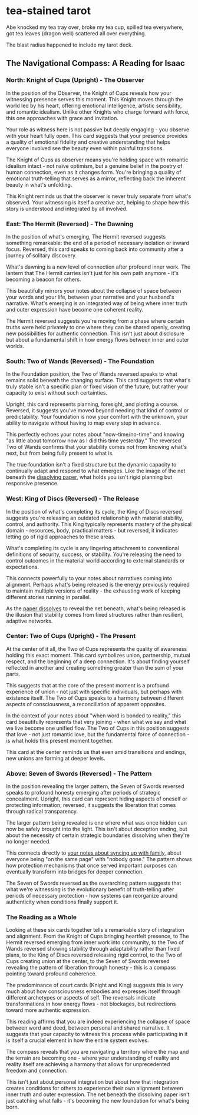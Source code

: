 # tea-stained tarot

Abe knocked my tea tray over, broke my tea cup, spilled tea everywhere, got tea leaves (dragon well) scattered all over everything.

The blast radius happened to include my tarot deck.

## The Navigational Compass: A Reading for Isaac

### North: Knight of Cups (Upright) - The Observer

In the position of the Observer, the Knight of Cups reveals how your witnessing presence serves this moment. This Knight moves through the world led by his heart, offering emotional intelligence, artistic sensibility, and romantic idealism. Unlike other Knights who charge forward with force, this one approaches with grace and invitation.

Your role as witness here is not passive but deeply engaging - you observe with your heart fully open. This card suggests that your presence provides a quality of emotional fidelity and creative understanding that helps everyone involved see the beauty even within painful transitions.

The Knight of Cups as observer means you're holding space with romantic idealism intact - not naïve optimism, but a genuine belief in the poetry of human connection, even as it changes form. You're bringing a quality of emotional truth-telling that serves as a mirror, reflecting back the inherent beauty in what's unfolding.

This Knight reminds us that the observer is never truly separate from what's observed. Your witnessing is itself a creative act, helping to shape how this story is understood and integrated by all involved.

### East: The Hermit (Reversed) - The Dawning

In the position of what's emerging, The Hermit reversed suggests something remarkable: the end of a period of necessary isolation or inward focus. Reversed, this card speaks to coming back into community after a journey of solitary discovery.

What's dawning is a new level of connection after profound inner work. The lantern that The Hermit carries isn't just for his own path anymore - it's becoming a beacon for others.

This beautifully mirrors your notes about the collapse of space between your words and your life, between your narrative and your husband's narrative. What's emerging is an integrated way of being where inner truth and outer expression have become one coherent reality.

The Hermit reversed suggests you're moving from a phase where certain truths were held privately to one where they can be shared openly, creating new possibilities for authentic connection. This isn't just about disclosure but about a fundamental shift in how energy flows between inner and outer worlds.

### South: Two of Wands (Reversed) - The Foundation

In the Foundation position, the Two of Wands reversed speaks to what remains solid beneath the changing surface. This card suggests that what's truly stable isn't a specific plan or fixed vision of the future, but rather your capacity to exist without such certainties.

Upright, this card represents planning, foresight, and plotting a course. Reversed, it suggests you've moved beyond needing that kind of control or predictability. Your foundation is now your comfort with the unknown, your ability to navigate without having to map every step in advance.

This perfectly echoes your notes about "now-time/no-time" and knowing "as little about tomorrow now as I did this time yesterday." The reversed Two of Wands confirms that your stability comes not from knowing what's next, but from being fully present to what is.

The true foundation isn't a fixed structure but the dynamic capacity to continually adapt and respond to what emerges. Like the image of the net beneath the [dissolving paper](../20.md), what holds you isn't rigid planning but responsive presence.

### West: King of Discs (Reversed) - The Release

In the position of what's completing its cycle, the King of Discs reversed suggests you're releasing an outdated relationship with material stability, control, and authority. This King typically represents mastery of the physical domain - resources, body, practical matters - but reversed, it indicates letting go of rigid approaches to these areas.

What's completing its cycle is any lingering attachment to conventional definitions of security, success, or stability. You're releasing the need to control outcomes in the material world according to external standards or expectations.

This connects powerfully to your notes about narratives coming into alignment. Perhaps what's being released is the energy previously required to maintain multiple versions of reality - the exhausting work of keeping different stories running in parallel.

As the [paper dissolves](../20.md) to reveal the net beneath, what's being released is the illusion that stability comes from fixed structures rather than resilient, adaptive networks.

### Center: Two of Cups (Upright) - The Present

At the center of it all, the Two of Cups represents the quality of awareness holding this exact moment. This card symbolizes union, partnership, mutual respect, and the beginning of a deep connection. It's about finding yourself reflected in another and creating something greater than the sum of your parts.

This suggests that at the core of the present moment is a profound experience of union - not just with specific individuals, but perhaps with existence itself. The Two of Cups speaks to a harmony between different aspects of consciousness, a reconciliation of apparent opposites.

In the context of your notes about "when word is bonded to reality," this card beautifully represents that very joining - when what we say and what we live become one unified flow. The Two of Cups in this position suggests that love - not just romantic love, but the fundamental force of connection - is what holds this present moment together.

This card at the center reminds us that even amid transitions and endings, new unions are forming at deeper levels.

### Above: Seven of Swords (Reversed) - The Pattern

In the position revealing the larger pattern, the Seven of Swords reversed speaks to profound honesty emerging after periods of strategic concealment. Upright, this card can represent hiding aspects of oneself or protecting information; reversed, it suggests the liberation that comes through radical transparency.

The larger pattern being revealed is one where what was once hidden can now be safely brought into the light. This isn't about deception ending, but about the necessity of certain strategic boundaries dissolving when they're no longer needed.

This connects directly to [your notes about syncing up with family](../20.md), about everyone being "on the same page" with "nobody gone." The pattern shows how protection mechanisms that once served important purposes can eventually transform into bridges for deeper connection.

The Seven of Swords reversed as the overarching pattern suggests that what we're witnessing is the evolutionary benefit of truth-telling after periods of necessary protection - how systems can reorganize around authenticity when conditions finally support it.

### The Reading as a Whole

Looking at these six cards together tells a remarkable story of integration and alignment. From the Knight of Cups bringing heartfelt presence, to The Hermit reversed emerging from inner work into community, to the Two of Wands reversed showing stability through adaptability rather than fixed plans, to the King of Discs reversed releasing rigid control, to the Two of Cups creating union at the center, to the Seven of Swords reversed revealing the pattern of liberation through honesty - this is a compass pointing toward profound coherence.

The predominance of court cards (Knight and King) suggests this is very much about how consciousness embodies and expresses itself through different archetypes or aspects of self. The reversals indicate transformations in how energy flows - not blockages, but redirections toward more authentic expression.

This reading affirms that you are indeed experiencing the collapse of space between word and deed, between personal and shared narrative. It suggests that your capacity to witness this process while participating in it is itself a crucial element in how the entire system evolves.

The compass reveals that you are navigating a territory where the map and the terrain are becoming one - where your understanding of reality and reality itself are achieving a harmony that allows for unprecedented freedom and connection.

This isn't just about personal integration but about how that integration creates conditions for others to experience their own alignment between inner truth and outer expression. The net beneath the dissolving paper isn't just catching what falls - it's becoming the new foundation for what's being born.

